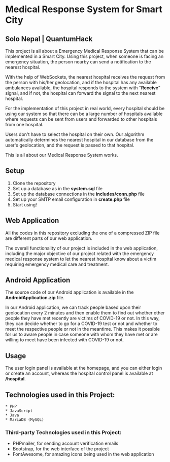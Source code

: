 # Medical Response System for Smart City
## Solo Nepal | QuantumHack

This project is all about a Emergency Medical Response System that can be implemented in a Smart City. Using this project, when someone is facing an emergency situation, the person nearby can send a notification to the nearest hospital.

With the help of WebSockets, the nearest hospital receives the request from the person with his/her geolocation, and if the hospital has any available ambulances available, the hospital responds to the system with "**Receive**" signal, and if not, the hospital can forward the signal to the next nearest hospital.

For the implementation of this project in real world, every hospital should be using our system so that there can be a large number of hospitals available where requests can be sent from users and forwarded to other hospitals from one hospital.

Users don't have to select the hospital on their own. Our algorithm automatically determines the nearest hospital in our database from the user's geolocation, and the request is passed to that hospital.

This is all about our Medical Response System works.

## Setup
1. Clone the repository
2. Set up a database as in the **system.sql** file
3. Set up the database connections in the **includes/conn.php** file
4. Set up your SMTP email configuration in **create.php** file
5. Start using! 

## Web Application
All the codes in this repository excluding the one of a compressed ZIP file are different parts of our web application.

The overall functionality of our project is included in the web application, including the major objective of our project related with the emergency medical response system to let the nearest hospital know about a victim requiring emergency medical care and treatment.

## Android Application
The source code of our Android application is available in the **AndroidApplication.zip** file.

In our Android application, we can track people based upon their geolocation every 2 minutes and then enable them to find out whether other people they have met recently are victims of COVID-19 or not. In this way, they can decide whether to go for a COVID-19 test or not and whether to meet the respective people or not in the meantime. This makes it possible for us to aware people in case someone with whom they have met or are willing to meet have been infected with COVID-19 or not.

## Usage
The user login panel is available at the homepage, and you can either login or create an account, whereas the hospital control panel is available at **/hospital**.

## Technologies used in this Project:
	* PHP
	* JavaScript
	* Java
	* MariaDB (MySQL)

### Third-party Technologies used in this Project:
  * PHPmailer, for sending account verification emails
  * Bootstrap, for the web interface of the project
  * FontAwesome, for amazing icons being used in the web application
